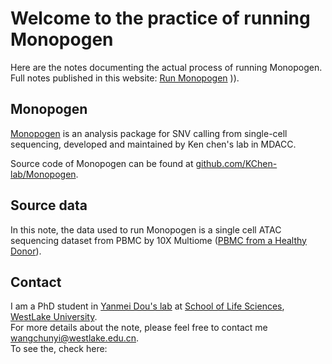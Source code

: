 # Welcome to the practice of running Monopogen

Here are the notes documenting the actual process of running Monopogen.  
Full notes published in this website: [Run Monopogen](https://cyruswang57.github.io/Run_Monopogen/)
)).
## Monopogen

[Monopogen](https://www.nature.com/articles/s41587-023-01873-x) is an analysis package for SNV calling from single-cell sequencing, developed and maintained by Ken chen's lab in MDACC.

Source code of Monopogen can be found at [github.com/KChen-lab/Monopogen](https://github.com/KChen-lab/Monopogen/tree/main).

## Source data

In this note, the data used to run Monopogen is a single cell ATAC sequencing dataset from PBMC by 10X Multiome ([PBMC from a Healthy Donor](https://www.10xgenomics.com/datasets/pbmc-from-a-healthy-donor-no-cell-sorting-3-k-1-standard-2-0-0)).

## Contact

I am a PhD student in [Yanmei Dou's lab](https://douymlab.github.io/) at [School of Life Sciences](https://sls.westlake.edu.cn/), [WestLake University](https://www.westlake.edu.cn/).  
For more details about the note, please feel free to contact me [wangchunyi@westlake.edu.cn](mailto:wangchunyi@westlake.edu.cn).  
To see the, check  here: 
